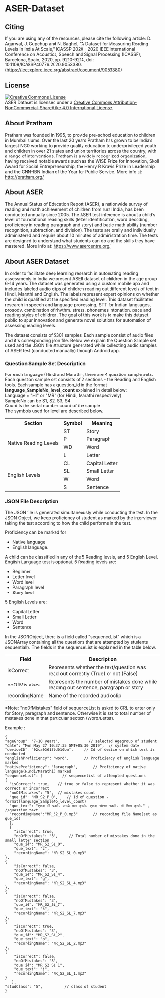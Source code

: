# ASER-Dataset

## Citing
If you are using any of the resources, please cite the following article:
D. Agarwal, J. Gupchup and N. Baghel, "A Dataset for Measuring Reading Levels In India At Scale," ICASSP 2020 - 2020 IEEE International Conference on Acoustics, Speech and Signal Processing (ICASSP), Barcelona, Spain, 2020, pp. 9210-9214, doi: 10.1109/ICASSP40776.2020.9053380.
(https://ieeexplore.ieee.org/abstract/document/9053380)


## License
<a rel="license" href="http://creativecommons.org/licenses/by-nc-sa/4.0/"><img alt="Creative Commons License" style="border-width:0" src="https://i.creativecommons.org/l/by-nc-sa/4.0/88x31.png" /></a><br />ASER Dataset</span>  is licensed under a <a rel="license" href="http://creativecommons.org/licenses/by-nc-sa/4.0/">Creative Commons Attribution-NonCommercial-ShareAlike 4.0 International License</a>.


## About Pratham
Pratham was founded in 1995, to provide pre-school education to children in Mumbai slums. Over the last 20 years Pratham has grown to be India’s largest NGO working to provide quality education to underprivileged youth and 
children in over 21 states and union territories across the country, with a range of interventions. Pratham is a widely recognized organization, having received notable awards such as the WISE Prize for Innovation, 
Skoll Award for Social Entrepreneurship, the Henry R Kravis Prize in Leadership and the CNN-IBN Indian of the Year for Public Service. More info at: http://pratham.org/


## About ASER
The Annual Status of Education Report (ASER), a nationwide survey of reading and math achievement of children from rural India, has been conducted annually since 2005. 
The ASER test inference is about a child’s level of foundational reading skills (letter identification, word decoding, proficiency in reading paragraph and story) and basic math ability 
(number recognition, subtraction, and division). The tests are orally and individually administered and require about 10 minutes of administration time. 
The tests are designed to understand what students can do and the skills they have mastered. More info at: https://www.asercentre.org/

## About ASER Dataset
In order to facilitate deep learning research in automating reading assessments in India we present ASER dataset of children in the age group 6-14 years. 
The dataset was generated using a custom mobile app and includes labeled audio clips of children reading out different levels of text in Hindi, Marathi and English. The labels represent expert opinions on whether the child is qualified at the specified reading level. This dataset facilitates research in speech and language processing, STT for Indian languages, prosody, combination of rhythm, stress, phonemes intonation, pace and reading styles of children.
The goal of this work is to make this dataset public to spur innovation and generate novel solutions for automation of assessing reading levels. 

The dataset consists of 5301 samples. Each sample consist of audio files and it's corresponding json file.
Below we explain the Question Sample set used and the JSON file structure generated while collecting audio samples of ASER test (conducted manually) through Android app.	  

### Question Sample Set Description
For each language (Hindi and Marathi), there are 4 question sample sets. Each question sample set consists of 2 sections - the Reading and English tools. Each sample has a question_id in the format <b> language_SampleNo_level_count </b> explained in detail below:<br>
Language = "HI" or "MR" (for Hindi, Marathi respectively)<br>
SampleNo can be S1, S2, S3, S4<br>
Count is the serial number count of the sample<br>
The symbols used for level are described below. 

<table>
  <tr>
  <th>Section</th>
  <th>Symbol</th>
  <th>Meaning</th>
  </tr>
  <tr>
    <td rowspan=4>Native Reading Levels	</td>
    <td>ST</td>
    <td>Story</td>
   </tr>
    <tr>
    <td>P</td>
    <td>Paragraph</td>
   </tr>
   <tr>
    <td>WD</td>
    <td>Word</td>
   </tr>
    <tr>
    <td>L</td>
    <td>Letter</td>
   </tr>
   <tr>
    <td rowspan=4>English Levels	</td>
    <td>CL</td>
    <td>Capital Letter</td>
   </tr>
    <tr>
    <td>SL</td>
    <td>Small Letter</td>
   </tr>
   <tr>
    <td>W</td>
    <td>Word</td>
   </tr>
    <tr>
    <td>S</td>
    <td>Sentence</td>
   </tr>
</table>

### JSON File Description
The JSON file is generated simultaneously while conducting the test. In the JSON Object, we keep proficiency of student as marked by the interviewer taking the test according to how the child performs in the test.

Proficiency can be marked for 
* Native language
* English language.

A child can be classified in any of the 5 Reading levels, and 5 English Level. English Language test is optional.
5 Reading levels are:
- Beginner
- Letter level
- Word level
- Paragraph level
- Story level  

5 English Levels are:
- Capital Letter
- Small Letter
- Word
- Sentence
			
In the JSONObject, there is a field called "sequenceList" which is a JSONArray containing all the questions that are attempted by students sequentially. The fields in the sequenceList is explained in the table below.

<table>
	<tr>
		<th>Field</th>
		<th>Description</th>
	</tr>
	<tr>
		<td>isCorrect</td>
		<td>Represents whether the text/question was read out correctly (True) or not (False)</td>
	</tr>
	<tr>
		<td>noOfMistakes</td>
		<td>Represents the number of mistakes done while reading out sentence, paragraph or story</td>
	</tr>
	<tr>
		<td>recordingName</td>
		<td>Name of the recorded audioclip</td>
	</tr>
</table>

*Note:  "noOfMistakes" field of sequenceList is asked to CRL to enter only for Story, paragraph and sentence. Otherwise it is set to total number of mistakes done in that particular section (Word/Letter).

Example :	
				
    {
    "ageGroup": "7-10 years",             // selected Agegroup of student
    "date": "Mon May 27 10:37:35 GMT+05:30 2019",  // system date
    "deviceID": "92ca9361fbd010ba",		// Id of device on which test is conducted
    "englishProficiency": "word",		// Proficiency of english language marked
    "nativeProficiency": "Paragraph",		// Proficiency of native language(Hindi/Marathi) marked
    "sequenceList": [         // sequencelist of attempted questions 
    {
      "isCorrect": true,	// true or false to represent whether it was correct or incorrect
      "noOfMistakes": "5",	// mistakes count
      "que_id": "MR_S2_P_0",	// Id of question -format(language_SampleNo_level_count)
      "que_text": "एकदा मी पडले. सगळे मला हसले. एकदा सोनल पडली. मी तिला हसले." ,     //question text
	  "recordingName":"MR_S2_P_0.mp3"		// recording file Name(set as que_id)
	  },
	  {
		"isCorrect": true,
		"noOfMistakes": "3",	 // Total number of mistakes done in the small letter section
		"que_id": "MR_S2_SL_0",
		"que_text": "z",
		"recordingName": "MR_S2_SL_0.mp3"
	},
	{
		"isCorrect": false,
		"noOfMistakes": "3",
		"que_id": "MR_S2_SL_4",
		"que_text": "g",
		"recordingName": "MR_S2_SL_4.mp3"
	},
	{
		"isCorrect": false,
		"noOfMistakes": "3",
		"que_id": "MR_S2_SL_7",
		"que_text": "k",
		"recordingName": "MR_S2_SL_7.mp3"
	},
	{
		"isCorrect": true,
		"noOfMistakes": "3",
		"que_id": "MR_S2_SL_2",
		"que_text": "o",
		"recordingName": "MR_S2_SL_2.mp3"
	},
	{
		"isCorrect": false,
		"noOfMistakes": "3",
		"que_id": "MR_S2_SL_1",
		"que_text": "j",
		"recordingName": "MR_S2_SL_1.mp3"
	}
       ],
    "studClass": "5",          // class of student
    }

